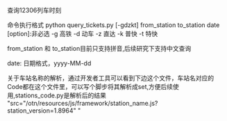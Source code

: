 查询12306列车时刻

命令执行格式
python query_tickets.py [-gdzkt] from_station to_station date
[option]:非必选
	-g 高铁
	-d 动车
	-z 直达
	-k 普快
	-t 特快

from_station 和 to_station目前只支持拼音,后续研究下支持中文查询

date: 日期格式，yyyy-MM-dd


关于车站名称的解析，通过开发者工具可以看到下边这个文件，车站名对应的Code都在这个文件里，可以写个脚步将其解析成set,方便后续使用,stations_code.py是解析后的结果
"src="/otn/resources/js/framework/station_name.js?station_version=1.8964" "



